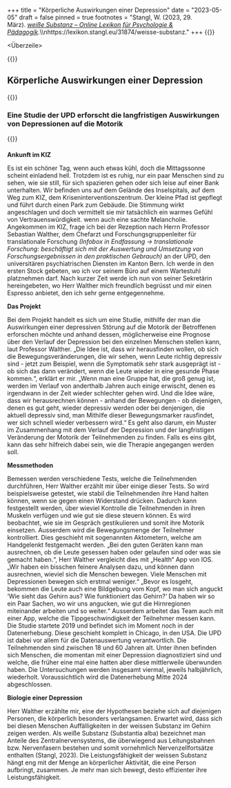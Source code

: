 +++
title = "Körperliche Auswirkungen einer Depression"
date = "2023-05-05"
draft = false
pinned = true
footnotes = "Stangl, W. (2023, 29. März). *[weiße Substanz – Online Lexikon für Psychologie & Pädagogik](https://lexikon.stangl.eu/31874/weisse-substanz)*.\\\nhttps://lexikon.stangl.eu/31874/weisse-substanz."
+++
{{<lead>}}

<Überzeile>

{{</lead>}}

## Körperliche Auswirkungen einer Depression

{{<lead>}}

### Eine Studie der UPD erforscht die langfristigen Auswirkungen von Depressionen auf die Motorik

{{</lead>}}

#### ***<Vorspann>***

**Ankunft im KIZ**

Es ist ein schöner Tag, wenn auch etwas kühl, doch die Mittagssonne scheint einladend hell. Trotzdem ist es ruhig, nur ein paar Menschen sind zu sehen, wie sie still, für sich spazieren gehen oder sich leise auf einer Bank unterhalten. Wir befinden uns auf dem Gelände des Inselspitals, auf dem Weg zum KIZ, dem Kriseninterventionszentrum. Der kleine Pfad ist gepflegt und führt durch einen Park zum Gebäude. Die Stimmung wirkt angeschlagen und doch vermittelt sie mir tatsächlich ein warmes Gefühl von Vertrauenswürdigkeit. wenn auch eine sachte Melancholie. Angekommen im KIZ, frage ich bei der Rezeption nach Herrn Professor Sebastian Walther, dem Chefarzt und Forschungsgruppenleiter für translationale Forschung *(Infobox in Endfassung -> translationale Forschung: beschäftigt sich mit der Auswertung und Umsetzung von Forschungsergebnissen in den praktischen Gebrauch)* an der UPD, den universitären psychiatrischen Diensten im Kanton Bern. Ich werde in den ersten Stock gebeten, wo ich vor seinem Büro auf einem Wartestuhl platznehmen darf. Nach kurzer Zeit werde ich nun von seiner Sekretärin hereingebeten, wo Herr Walther mich freundlich begrüsst und mir einen Espresso anbietet, den ich sehr gerne entgegennehme.

**Das Projekt**

Bei dem Projekt handelt es sich um eine Studie, mithilfe der man die Auswirkungen einer depressiven Störung auf die Motorik der Betroffenen erforschen möchte und anhand dessen, möglicherweise eine Prognose über den Verlauf der Depression bei den einzelnen Menschen stellen kann, laut Professor Walther. „Die Idee ist, dass wir herausfinden wollen, ob sich die Bewegungsveränderungen, die wir sehen, wenn Leute richtig depressiv sind - jetzt zum Beispiel, wenn die Symptomatik sehr stark ausgeprägt ist - ob sich das dann verändert, wenn die Leute wieder in eine gesunde Phase kommen.“, erklärt er mir. „Wenn man eine Gruppe hat, die groß genug ist, werden im Verlauf von anderthalb Jahren auch einige erwischt, denen es irgendwann in der Zeit wieder schlechter gehen wird. Und die Idee wäre, dass wir herausrechnen können - anhand der Bewegungen - ob diejenigen, denen es gut geht, wieder depressiv werden oder bei denjenigen, die aktuell depressiv sind, man Mithilfe dieser Bewegungsmarker rausfindet, wer sich schnell wieder verbessern wird.“ Es geht also darum, ein Muster im Zusammenhang mit dem Verlauf der Depression und der langfristigen Veränderung der Motorik der Teilnehmenden zu finden. Falls es eins gibt, kann das sehr hilfreich dabei sein, wie die Therapie angegangen werden soll.

**Messmethoden**

Bemessen werden verschiedene Tests, welche die Teilnehmenden durchführen, Herr Walther erzählt mir über einige dieser Tests. So wird beispielsweise getestet, wie stabil die Teilnehmenden ihre Hand halten können, wenn sie gegen einen Widerstand drücken. Dadurch kann festgestellt werden, über wieviel Kontrolle die Teilnehmenden in ihren Muskeln verfügen und wie gut sie diese steuern können. Es wird beobachtet, wie sie im Gespräch gestikulieren und somit ihre Motorik einsetzen. Ausserdem wird die Bewegungsmenge der Teilnehmer kontrolliert. Dies geschieht mit sogenannten Aktometern, welche am Handgelenkt festgemacht werden. „Bei den guten Geräten kann man ausrechnen, ob die Leute gesessen haben oder gelaufen sind oder was sie gemacht haben.“, Herr Walther vergleicht dies mit „Health“ App von IOS. „Wir haben ein bisschen feinere Analysen dazu, und können dann ausrechnen, wieviel sich die Menschen bewegen. Viele Menschen mit Depressionen bewegen sich erstmal weniger.“ „Bevor es losgeht, bekommen die Leute auch eine Bildgebung vom Kopf, wo man sich anguckt ‘Wie sieht das Gehirn aus? Wie funktioniert das Gehirn?‘ Da haben wir so ein Paar Sachen, wo wir uns angucken, wie gut die Hirnregionen miteinander arbeiten und so weiter.“ Ausserdem arbeitet das Team auch mit einer App, welche die Tippgeschwindigkeit der Teilnehmer messen kann. Die Studie startete 2019 und befindet sich im Moment noch in der Datenerhebung. Diese geschieht komplett in Chicago, in den USA. Die UPD ist dabei vor allem für die Datenauswertung verantwortlich. Die Teilnehmenden sind zwischen 18 und 60 Jahren alt. Unter ihnen befinden sich Menschen, die momentan mit einer Depression diagnostiziert sind und welche, die früher eine mal eine hatten aber diese mittlerweile überwunden haben. Die Untersuchungen werden insgesamt viermal, jeweils halbjährlich, wiederholt. Voraussichtlich wird die Datenerhebung Mitte 2024 abgeschlossen.

**Biologie einer Depression**

Herr Walther erzählte mir, eine der Hypothesen beziehe sich auf diejenigen Personen, die körperlich besonders verlangsamen. Erwartet wird, dass sich bei diesen Menschen Auffälligkeiten in der weissen Substanz im Gehirn zeigen werden. Als weiße Substanz (Substantia alba) bezeichnet man Anteile des Zentralnervensystems, die überwiegend aus Leitungsbahnen bzw. Nervenfasern bestehen und somit vornehmlich Nervenzellfortsätze enthalten (Stangl, 2023). Die Leistungsfähigkeit der weissen Substanz hängt eng mit der Menge an körperlicher Aktivität, die eine Person aufbringt, zusammen. Je mehr man sich bewegt, desto effizienter ihre Leistungsfähigkeit.